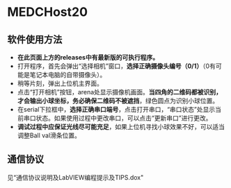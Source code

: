 # MEDCHost20

## 软件使用方法

- **在此页面上方的releases中有最新版的可执行程序。**
- 打开程序，首先会弹出“选择相机”窗口，**选择正确摄像头编号（0/1）**（0有可能是笔记本电脑的自带摄像头）。
- 稍等片刻，弹出上位机主界面。
- 点击“打开相机”按钮，arena处显示摄像机画面。**当四角的二维码都被识别，才会输出小球坐标，务必确保二维码不被遮挡**，绿色圆点为识别小球位置。
- 在serial下拉框中，**选择正确串口端号**，点击打开串口，“串口状态”处显示当前串口状态。如果使用过程中更改串口，可以点击“更新串口”进行更改。
- **调试过程中应保证光线尽可能充足**，如果上位机寻找小球效果不好，可以适当调整Ball val滑条位置。

 ##  通信协议
见“通信协议说明及LabVIEW编程提示及TIPS.dox"
